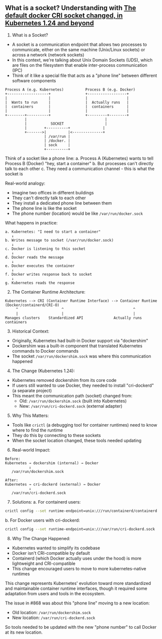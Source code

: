 ## What is a socket? Understanding with [The default docker CRI socket changed, in Kubernetes 1.24 and beyond](https://github.com/kubernetes-sigs/cri-tools/issues/868)

1. What is a Socket?
- A socket is a communication endpoint that allows two processes to communicate, either on the same machine (Unix/Linux sockets) or across a network (network sockets)
- In this context, we're talking about Unix Domain Sockets (UDS), which are files on the filesystem that enable inter-process communication (IPC)
- Think of it like a special file that acts as a "phone line" between different software components

```
Process A (e.g. Kubernetes)          Process B (e.g. Docker)
+-------------------+                +------------------+
|                   |                |                  |
|  Wants to run     |                |  Actually runs   |
|  containers       |                |  containers      |
|                   |                |                  |
+--------+----------+                +---------+--------+
         |                                    |
         |           SOCKET                   |
         |        +----------+               |
         +------->|          |<--------------+
                  | /var/run |
                  | /docker. |
                  | sock     |
                  +----------+
```

Think of a socket like a phone line:
a. Process A (Kubernetes) wants to tell Process B (Docker) "hey, start a container"
b. But processes can't directly talk to each other
c. They need a communication channel - this is what the socket is

Real-world analogy:
- Imagine two offices in different buildings
- They can't directly talk to each other
- They install a dedicated phone line between them
- The phone line is like the socket
- The phone number (location) would be like `/var/run/docker.sock`

What happens in practice:
```
a. Kubernetes: "I need to start a container"
   ↓
b. Writes message to socket (/var/run/docker.sock)
   ↓
c. Docker is listening to this socket
   ↓
d. Docker reads the message
   ↓
e. Docker executes the container
   ↓
f. Docker writes response back to socket
   ↓
g. Kubernetes reads the response
```

2. The Container Runtime Architecture:
```
Kubernetes --> CRI (Container Runtime Interface) --> Container Runtime (Docker/containerd/CRI-O)
     ^                    ^                                ^
     |                    |                                |
Manages clusters    Standardized API              Actually runs containers
```

3. Historical Context:
- Originally, Kubernetes had built-in Docker support via "dockershim"
- Dockershim was a built-in component that translated Kubernetes commands to Docker commands
- The socket `/var/run/dockershim.sock` was where this communication happened

4. The Change (Kubernetes 1.24):
- Kubernetes removed dockershim from its core code
- If users still wanted to use Docker, they needed to install "cri-dockerd" (a separate project)
- This meant the communication path (socket) changed from:
  - Old: `/var/run/dockershim.sock` (built into Kubernetes)
  - New: `/var/run/cri-dockerd.sock` (external adapter)

5. Why This Matters:
- Tools like `crictl` (a debugging tool for container runtimes) need to know where to find the runtime
- They do this by connecting to these sockets
- When the socket location changed, these tools needed updating

6. Real-world Impact:
```
Before:
Kubernetes → dockershim (internal) → Docker
           ↓
   /var/run/dockershim.sock

After:
Kubernetes → cri-dockerd (external) → Docker
           ↓
   /var/run/cri-dockerd.sock
```

7. Solutions:
a. For containerd users:
```bash
crictl config --set runtime-endpoint=unix:///run/containerd/containerd.sock
```

b. For Docker users with cri-dockerd:
```bash
crictl config --set runtime-endpoint=unix:///var/run/cri-dockerd.sock
```

8. Why The Change Happened:
- Kubernetes wanted to simplify its codebase
- Docker isn't CRI-compatible by default
- Containerd (which Docker actually uses under the hood) is more lightweight and CRI-compatible
- This change encouraged users to move to more kubernetes-native runtimes

This change represents Kubernetes' evolution toward more standardized and maintainable container runtime interfaces, though it required some adaptation from users and tools in the ecosystem.

The issue in #868 was about this "phone line" moving to a new location:
- Old location: `/var/run/dockershim.sock`
- New location: `/var/run/cri-dockerd.sock`

So tools needed to be updated with the new "phone number" to call Docker at its new location.

